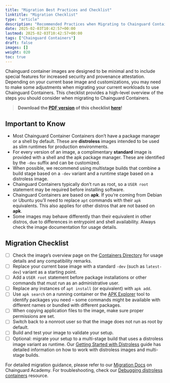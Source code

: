```yaml
---
title: "Migration Best Practices and Checklist"
linktitle: "Migration Checklist"
type: "article"
description: "Recommended Practices when Migrating to Chainguard Containers"
date: 2025-02-03T10:42:57+00:00
lastmod: 2025-02-03T10:42:57+00:00
tags: ["Chainguard Containers"]
draft: false
images: []
weight: 020
toc: true
---
```


Chainguard container images are designed to be minimal and to include special features for increased security and provenance attestation. Depending on your current base image and customizations, you may need to make some adjustments when migrating your current workloads to use Chainguard Containers. This checklist provides a high-level overview of the steps you should consider when migrating to Chainguard Containers. 

> **Download the [PDF version](/downloads/migrating-to-chainguard-images.pdf) of this checklist [here](/downloads/migrating-to-chainguard-images.pdf)!**

## Important to Know

 - Most Chainguard Container Containers don’t have a package manager or a shell by default. These are **distroless** images intended to be used as slim runtimes for production environments.
 - For every version of an image, a complimentary **standard** image is provided with a shell and the apk package manager. These are identified by the `-dev` suffix and can be customized.
 - When possible, we recommend using multistage builds that combine a build stage based on a `-dev` variant and a runtime stage based on a distroless image.
 - Chainguard Containers typically don’t run as root, so a `USER root` statement may be required before installing software.
 - Chainguard Containers are based on **apk**. If you’re coming from Debian or Ubuntu you’ll need to replace `apt` commands with their `apk` equivalents. This also applies for other distros that are not based on **apk**.
 - Some images may behave differently than their equivalent in other distros, due to differences in entrypoint and shell availability. Always check the image documentation for usage details.

## Migration Checklist
- [ ] Check the image’s overview page on the [Containers Directory](https://images.chainguard.dev) for usage details and any compatibility remarks.
- [ ] Replace your current base image with a standard `-dev` (such as `latest-dev`) variant as a starting point.
- [ ] Add a `USER root` statement before package installations or other commands that must run as an administrative user.
- [ ] Replace any instances of `apt install` (or equivalent) with `apk add`.
- [ ] Use `apk search` on a running container or the [APK Explorer](https://apk.dag.dev/) tool to identify packages you need – some commands might be available with different names or bundled with different packages.
- [ ] When copying application files to the image, make sure proper permissions are set.
- [ ] Switch back to a nonroot user so that the image does not run as root by default.
- [ ] Build and test your image to validate your setup.
- [ ] Optional: migrate your setup to a multi-stage build that uses a distroless image variant as runtime. Our [Getting Started with Distroless](https://edu.chainguard.dev/chainguard/chainguard-images/about/getting-started-distroless/) guide has detailed information on how to work with distroless images and multi-stage builds.

For detailed migration guidance, please refer to our [Migration Docs](https://edu.chainguard.dev/chainguard/migration/) on Chainguard Academy. For troubleshooting, check our [Debugging distroless containers](https://edu.chainguard.dev/chainguard/chainguard-images/troubleshooting/debugging-distroless-images/) resource.

